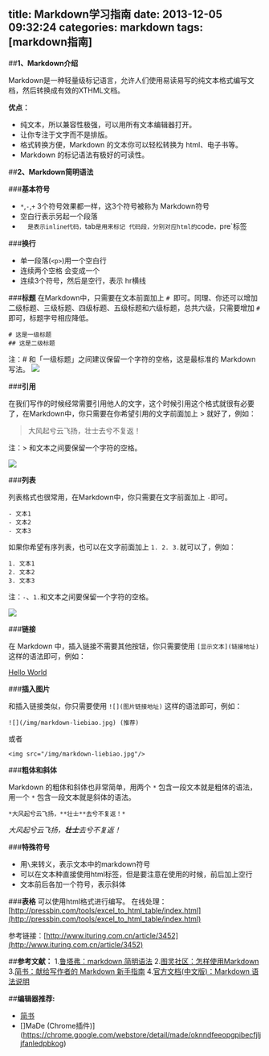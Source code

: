 title: Markdown学习指南
date: 2013-12-05 09:32:24
categories: markdown
tags: [markdown指南]
---
##**1、Markdown介绍**

Markdown是一种轻量级标记语言，允许人们使用易读易写的纯文本格式编写文档，然后转换成有效的XTHML文档。

**优点：**

- 纯文本，所以兼容性极强，可以用所有文本编辑器打开。
- 让你专注于文字而不是排版。
- 格式转换方便，Markdown 的文本你可以轻松转换为 html、电子书等。
- Markdown 的标记语法有极好的可读性。

<!-- more -->

##**2、Markdown简明语法**

###**基本符号**
- `*`,`-`,`+` 3个符号效果都一样，这3个符号被称为 Markdown符号
- 空白行表示另起一个段落
- ` ` ` 是表示inline代码，`tab`是用来标记 代码段，分别对应html的`code`，`pre`标签

###**换行**
- 单一段落(`<p>`)用一个空白行
- 连续两个空格 会变成一个 <br>
- 连续3个符号，然后是空行，表示 hr横线

###**标题**
在Markdown中，只需要在文本前面加上 `# `即可。同理、你还可以增加二级标题、三级标题、四级标题、五级标题和六级标题，总共六级，只需要增加  `#`即可，标题字号相应降低。

	# 这是一级标题
	## 这是二级标题


注：# 和「一级标题」之间建议保留一个字符的空格，这是最标准的 Markdown 写法。
<img src="/img/2013/12/markdown-biaoti.jpg"/>

###**引用**

在我们写作的时候经常需要引用他人的文字，这个时候引用这个格式就很有必要了，在Markdown中，你只需要在你希望引用的文字前面加上 > 就好了，例如：

> 大风起兮云飞扬，壮士去兮不复返！

注：> 和文本之间要保留一个字符的空格。

![](/img/2013/12/markdown-yinyong.jpg)

###**列表**

列表格式也很常用，在Markdown中，你只需要在文字前面加上 `-`即可。


	- 文本1
	- 文本2
	- 文本3


如果你希望有序列表，也可以在文字前面加上 `1. 2. 3.`就可以了，例如：

	1. 文本1
	2. 文本2
	3. 文本3


注：`-`、`1.`和文本之间要保留一个字符的空格。

<img src="/img/2013/12/markdown-liebiao.jpg"/>


###**链接**

在 Markdown 中，插入链接不需要其他按钮，你只需要使用 `[显示文本](链接地址)` 这样的语法即可，例如：

[Hello World](http://zhdevelop.github.io)

###**插入图片**

和插入链接类似，你只需要使用 `![](图片链接地址)` 这样的语法即可，例如：

	![](/img/markdown-liebiao.jpg) (推荐)

或者

	<img src="/img/markdown-liebiao.jpg"/>

###**粗体和斜体**

Markdown 的粗体和斜体也非常简单，用两个 `*` 包含一段文本就是粗体的语法，用一个 `*` 包含一段文本就是斜体的语法。

	*大风起兮云飞扬，**壮士**去兮不复返！*

*大风起兮云飞扬，**壮士**去兮不复返！*

###**特殊符号**
- 用` \ `来转义，表示文本中的markdown符号
- 可以在文本种直接使用html标签，但是要注意在使用的时候，前后加上空行
- 文本前后各加一个符号，表示斜体


###**表格**
可以使用html格式进行编写。
在线处理：[http://pressbin.com/tools/excel_to_html_table/index.html](http://pressbin.com/tools/excel_to_html_table/index.html)

参考链接：[http://www.ituring.com.cn/article/3452](http://www.ituring.com.cn/article/3452)

##**参考文献：**
1.[鲁塔弗：markdown 简明语法](http://lutaf.com/markdown-simple-usage.htm)
2.[图灵社区：怎样使用Markdown](http://www.ituring.com.cn/article/23)
3.[简书：献给写作者的 Markdown 新手指南](http://jianshu.io/p/q81RER)
4.[官方文档(中文版)：Markdown 语法说明](http://wowubuntu.com/markdown/#p)

##**编辑器推荐:**
- [简书](http://jianshu.io/)
- []MaDe (Chrome插件)](https://chrome.google.com/webstore/detail/made/oknndfeeopgpibecfjljjfanledpbkog)


